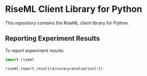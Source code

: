 # RiseML Client Library for Python

This repository contains the RiseML client library for Python.

## Reporting Experiment Results

To report experiment results:

```python
import riseml

riseml.report_result(accuracy=evaluation[1])
```
